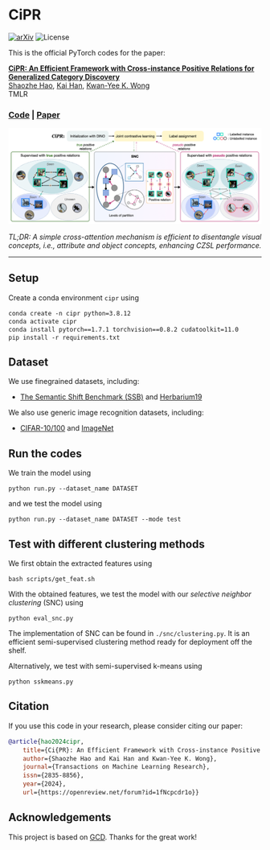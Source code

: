 # CiPR
[![arXiv](https://img.shields.io/badge/arXiv-2304.06928%20-b31b1b)](https://arxiv.org/abs/2304.06928)
![License](https://img.shields.io/github/license/haoosz/CiPR?color=lightgray)

This is the official PyTorch codes for the paper:  

[**CiPR: An Efficient Framework with Cross-instance Positive Relations for Generalized Category Discovery**](https://arxiv.org/abs/2304.06928)  
[Shaozhe Hao](https://haoosz.github.io/),
[Kai Han](https://www.kaihan.org/), 
[Kwan-Yee K. Wong](http://i.cs.hku.hk/~kykwong/)  
TMLR  

### [Code](https://github.com/haoosz/CiPR) | [Paper](https://arxiv.org/abs/2304.06928)


![teaser](img/pipe.png)

*TL;DR: A simple cross-attention mechanism is efficient to disentangle visual concepts, i.e., attribute and object concepts, enhancing CZSL performance.*

---

## Setup

Create a conda environment `cipr` using
```
conda create -n cipr python=3.8.12
conda activate cipr
conda install pytorch==1.7.1 torchvision==0.8.2 cudatoolkit=11.0
pip install -r requirements.txt
```

## Dataset

We use finegrained datasets, including:

* [The Semantic Shift Benchmark (SSB)](https://github.com/sgvaze/osr_closed_set_all_you_need#ssb) and [Herbarium19](https://www.kaggle.com/c/herbarium-2019-fgvc6)

We also use generic image recognition datasets, including:

* [CIFAR-10/100](https://pytorch.org/vision/stable/datasets.html) and [ImageNet](https://image-net.org/download.php)

## Run the codes

We train the model using
```
python run.py --dataset_name DATASET
```

and we test the model using
```
python run.py --dataset_name DATASET --mode test
```

## Test with different clustering methods

We first obtain the extracted features using
```
bash scripts/get_feat.sh
```

With the obtained features, we test the model with our *selective neighbor clustering* (SNC) using
```
python eval_snc.py
```
The implementation of SNC can be found in `./snc/clustering.py`. It is an efficient semi-supervised clustering method ready for deployment off the shelf.

Alternatively, we test with semi-supervised k-means using
```
python sskmeans.py
```

## Citation
If you use this code in your research, please consider citing our paper:
```bibtex
@article{hao2024cipr,
    title={Ci{PR}: An Efficient Framework with Cross-instance Positive Relations for Generalized Category Discovery},
    author={Shaozhe Hao and Kai Han and Kwan-Yee K. Wong},
    journal={Transactions on Machine Learning Research},
    issn={2835-8856},
    year={2024},
    url={https://openreview.net/forum?id=1fNcpcdr1o}}
```

## Acknowledgements
This project is based on [GCD](https://github.com/sgvaze/generalized-category-discovery). Thanks for the great work!